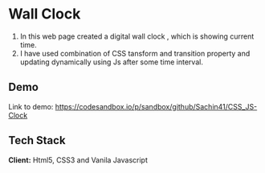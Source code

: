 # Wall Clock

1. In this web page created a digital wall clock , which is showing current time.
2. I have used combination of CSS tansform and transition property and updating dynamically using Js after some time interval.


## Demo

Link to demo:
https://codesandbox.io/p/sandbox/github/Sachin41/CSS_JS-Clock


## Tech Stack

**Client:** Html5, CSS3 and Vanila Javascript

